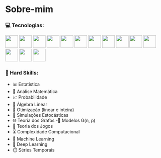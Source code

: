 # Sobre-mim
### 💻 Tecnologias:

<p align="left">
  

<p align="left">
  <!-- Python -->
  <img src="https://cdn.jsdelivr.net/gh/devicons/devicon/icons/python/python-original.svg" width="40"/>

  <!-- Jupyter Notebook -->
  <img src="https://cdn.jsdelivr.net/gh/devicons/devicon/icons/jupyter/jupyter-original.svg" width="40"/>

  <!-- VSCode -->
  <img src="https://cdn.jsdelivr.net/gh/devicons/devicon/icons/vscode/vscode-original.svg" width="40"/>

  <!-- GitHub -->
  <img src="https://cdn.jsdelivr.net/gh/devicons/devicon/icons/github/github-original.svg" width="40"/>

  <!-- PostgreSQL -->
  <img src="https://cdn.jsdelivr.net/gh/devicons/devicon/icons/postgresql/postgresql-original.svg" width="40"/>

  <!-- SQL Server -->
  <img src="https://img.icons8.com/color/48/microsoft-sql-server.png" width="40"/>

  <!-- SQL genérico -->
  <img src="https://img.icons8.com/ios-filled/50/000000/sql.png" width="40"/>

  <!-- Power BI -->
  <img src="https://img.icons8.com/color/48/power-bi.png" width="40"/>

  <!-- PyTorch -->
  <img src="https://cdn.jsdelivr.net/gh/devicons/devicon/icons/pytorch/pytorch-original.svg" width="40"/>

  <!-- Keras -->
  <img src="https://cdn.jsdelivr.net/gh/devicons/devicon/icons/keras/keras-original.svg" width="40"/>

  <!-- AWS -->
  <img src="https://cdn.jsdelivr.net/gh/devicons/devicon/icons/amazonwebservices/amazonwebservices-original.svg" width="40"/>

  <!-- Bash / Shell -->
  <img src="https://cdn.jsdelivr.net/gh/devicons/devicon/icons/bash/bash-original.svg" width="40"/>

  <!-- Flask -->
  <img src="https://cdn.jsdelivr.net/gh/devicons/devicon/icons/flask/flask-original.svg" width="40"/>

  <!-- R -->
  <img src="https://cdn.jsdelivr.net/gh/devicons/devicon/icons/r/r-original.svg" width="40"/>
</p>



### 🧠 Hard Skills:

- 📊 Estatística
- 📐 Análise Matemática
- 📈 Probabilidade
- 🔢 Álgebra Linear
- 🧮 Otimização (linear e inteira)
- 🧪 Simulações Estocásticas
- 🌐 Teoria dos Grafos
-📎 Modelos G(n, p)
- 🎲 Teoria dos Jogos
- ⏳ Complexidade Computacional
- 🧠 Machine Learning
- 🧬 Deep Learning
- ⏱️ Séries Temporais




